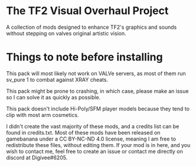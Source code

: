 # The TF2 Visual Overhaul Project
A collection of mods designed to enhance TF2's graphics and sounds without stepping on valves original artistic vision.

# Things to note before installing
This pack will most likely not work on VALVe servers, as most of them run sv_pure 1 to combat against XRAY cheats.

This pack might be prone to crashing, in which case, please make an issue so I can solve it as quickly as possible.

This pack doesn't include Hi-Poly/SFM player models because they tend to clip with most arm cosmetics.

I didn't create the vast majority of these mods, and a credits list can be found in credits.txt. Most of these mods have been released on gamebanana under a CC BY-NC-ND 4.0 license, meaning I am free to redistribute these files, without editing them. If your mod is in here, and you wish to contact me, feel free to create an issue or contact me directly on discord at Digivee#6205.
